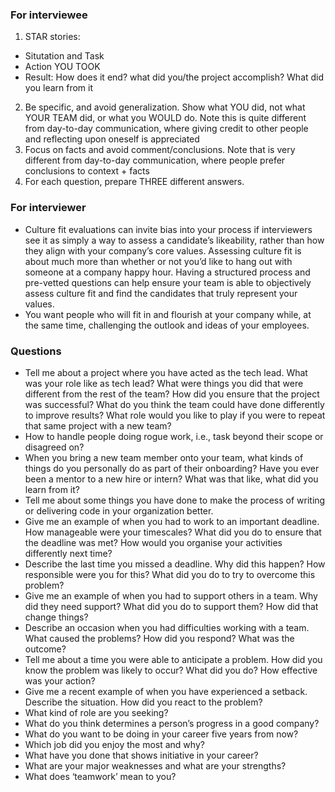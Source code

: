 ### For interviewee
1. STAR stories:
  * Situtation and Task
  * Action YOU TOOK
  * Result: How does it end? what did you/the project accomplish? What did you learn from it
2. Be specific, and avoid generalization. Show what YOU did, not what YOUR TEAM did, or what you WOULD do. Note this is quite different from day-to-day communication, where giving credit to other people and reflecting upon oneself is appreciated
3. Focus on facts and avoid comment/conclusions. Note that is very different from day-to-day communication, where people prefer conclusions to context + facts
4. For each question, prepare THREE different answers.

### For interviewer
* Culture fit evaluations can invite bias into your process if interviewers see it as simply a way to assess a candidate’s likeability, rather than how they align with your company’s core values. Assessing culture fit is about much more than whether or not you’d like to hang out with someone at a company happy hour. Having a structured process and pre-vetted questions can help ensure your team is able to objectively assess culture fit and find the candidates that truly represent your values.
* You want people who will fit in and flourish at your company while, at the same time, challenging the outlook and ideas of your employees.

### Questions
* Tell me about a project where you have acted as the tech lead. What was your role like as tech lead? What were things you did that were different from the rest of the team? How did you ensure that the project was successful?  What do you think the team could have done differently to improve results? What role would you like to play if you were to repeat that same project with a new team?
* How to handle people doing rogue work, i.e., task beyond their scope or disagreed on?
* When you bring a new team member onto your team, what kinds of things do you personally do as part of their onboarding? Have you ever been a mentor to a new hire or intern? What was that like, what did you learn from it?
* Tell me about some things you have done to make the process of writing or delivering code in your organization better.
* Give me an example of when you had to work to an important deadline. How manageable were your timescales? What did you do to ensure that the deadline was met? How would you organise your activities differently next time?
* Describe the last time you missed a deadline. Why did this happen? How responsible were you for this? What did you do to try to overcome this problem?
* Give me an example of when you had to support others in a team.  Why did they need support?  What did you do to support them?  How did that change things?
* Describe an occasion when you had difficulties working with a team.  What caused the problems?  How did you respond?  What was the outcome?
* Tell me about a time you were able to anticipate a problem.  How did you know the problem was likely to occur?  What did you do?  How effective was your action?
* Give me a recent example of when you have experienced a setback.  Describe the situation.  How did you react to the problem?
* What kind of role are you seeking?
* What do you think determines a person’s progress in a good company?
* What do you want to be doing in your career five years from now?
* Which job did you enjoy the most and why?
* What have you done that shows initiative in your career?
* What are your major weaknesses and what are your strengths?
* What does ‘teamwork’ mean to you?
